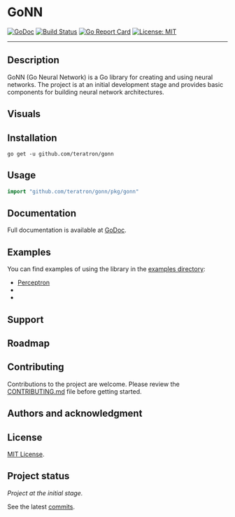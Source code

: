 # GoNN

[![GoDoc](https://godoc.org/github.com/teratron/gonn?status.svg)](https://godoc.org/github.com/teratron/gonn)
[![Build Status](https://travis-ci.org/teratron/gonn.svg?branch=master)](https://travis-ci.org/teratron/gonn)
[![Go Report Card](https://goreportcard.com/badge/github.com/teratron/gonn)](https://goreportcard.com/report/github.com/teratron/gonn)
[![License: MIT](https://img.shields.io/badge/License-MIT-yellow.svg)](https://opensource.org/licenses/MIT)

---

## Description

GoNN (Go Neural Network) is a Go library for creating and using neural networks. The project is at an initial development stage and provides basic components for building neural network architectures.

## Visuals

## Installation

```shell
go get -u github.com/teratron/gonn
```

## Usage

```go
import "github.com/teratron/gonn/pkg/gonn"

```

## Documentation

Full documentation is available at [GoDoc](https://godoc.org/github.com/teratron/gonn).

## Examples

You can find examples of using the library in the [examples directory](examples):

- [Perceptron](examples/perceptron/main.go)
-
-

## Support

## Roadmap

## Contributing

Contributions to the project are welcome. Please review the [CONTRIBUTING.md](.kilocode/rules/development-principles.md) file before getting started.

## Authors and acknowledgment

## License

[MIT License](LICENSE).

## Project status

_Project at the initial stage._

See the latest [commits](https://github.com/teratron/gonn/commits/master).
